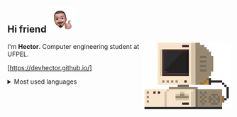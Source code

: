 




<p align="left">


Hi friend <img src="./src/IMG-5048.PNG" height="60" width="60">
---

<img src="./src/retrocomputer0.2.gif" align="right" alt="retro computer" height="150" width="200">

I'm <b>Hector</b>. Computer engineering student at UFPEL. <br>

<a href="https://devhector.github.io/" target="_blank">[https://devhector.github.io/]</a>

<p align="left">
  <details>
    <summary>Most used languages</summary>
    <img src="https://github-readme-stats.vercel.app/api/top-langs/?username=devhector&theme=dracula"> 
  </details>
</p>


</p>

<!--
**hectorhu17/hectorhu17** is a ✨ _special_ ✨ repository because its `README.md` (this file) appears on your GitHub profile.

Here are some ideas to get you started:

- 🔭 I’m currently working on ...
- 🌱 I’m currently learning ...
- 👯 I’m looking to collaborate on ...
- 🤔 I’m looking for help with ...
- 💬 Ask me about ...
- 📫 How to reach me: ...
- 😄 Pronouns: ...
- ⚡ Fun fact: ...
-->
